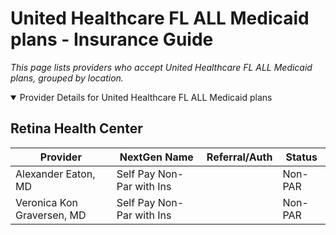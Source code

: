 # United Healthcare FL ALL Medicaid plans - Insurance Guide

*This page lists providers who accept United Healthcare FL ALL Medicaid plans, grouped by location.*

<details open><summary>Provider Details for United Healthcare FL ALL Medicaid plans</summary>

## Retina Health Center

| Provider | NextGen Name | Referral/Auth | Status |
|----------|-------------|--------------|--------|
| Alexander Eaton, MD | Self Pay Non-Par with Ins |  | Non-PAR |
| Veronica Kon Graversen, MD | Self Pay Non-Par with Ins |  | Non-PAR |

</details>

